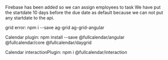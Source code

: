 Firebase has been added so we can assign employees to task
We have put the startdate 10 days before the due date as default because
we can not put any startdate to the api.


grid error: 
 npm i --save ag-grid ag-grid-angular
 
Calendar plugin: npm install --save @fullcalendar/angular @fullcalendar/core @fullcalendar/daygrid

Calendar interactionPlugin: npm i @fullcalendar/interaction